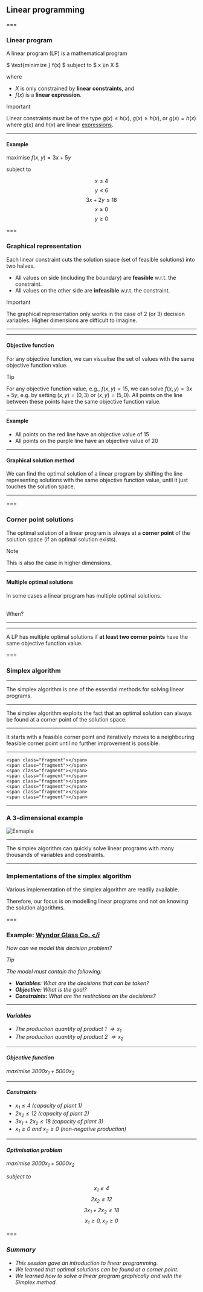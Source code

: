 
## Linear programming

===

### Linear program

A linear program (LP) is a mathematical program 

$ \text{minimize } f(x) $ subject to $ x \in X $

where

- $X$ is only constrained by **linear constraints**, and
- $f(x)$ is a **linear expression**.

> [!IMPORTANT]
> Linear constraints must be of the type $g(x) \leq h(x)$, $g(x) \geq h(x)$, or $g(x) = h(x)$ where $g(x)$ and $h(x)$ are linear [expressions](https://en.wikipedia.org/wiki/Expression_(mathematics)).

---

#### Example

maximise $f(x,y) = 3x + 5y$

subject to

$$x \leq 4$$
$$y \leq 6$$
$$3x + 2y \leq 18$$
$$x \geq 0$$
$$y \geq 0$$

===

### Graphical representation

Each linear constraint cuts the solution space (set of feasible solutions) into two halves.

- All values on side (including the boundary) are **feasible** w.r.t. the constraint.
- All values on the other side are **infeasible**  w.r.t. the constraint.

> [!IMPORTANT]
> The graphical representation only works in the case of 2 (or 3) decision variables. Higher dimensions are difficult to imagine.

---

<span class="fragment"></span>
<span class="fragment"></span>
<span class="fragment"></span>
<span class="fragment"></span>
<span class="fragment"></span>

<div data-animate data-load="02-lecture/linear_program.svg">
<!--
{
"setup": [
{"element": "#x_geq_0","modifier": "attr", "parameters": [ { "class": "fragment", "data-fragment-index": "0" } ] },
{"element": "#y_geq_0","modifier": "attr","parameters": [ { "class": "fragment", "data-fragment-index": "1" } ] },
{"element": "#x_leq_4","modifier": "attr","parameters": [ { "class": "fragment", "data-fragment-index": "2" } ] },
{"element": "#y_leq_6","modifier": "attr","parameters": [ { "class": "fragment", "data-fragment-index": "3" } ] },
{"element": "#sum_3x_2y_leq_18","modifier": "attr","parameters": [ { "class": "fragment", "data-fragment-index": "4" } ] }
]
}
-->
</div>

---

#### Objective function

For any objective function, we can visualise the set of values with the same objective function value.

> [!TIP]
> For any objective function value, e.g., $f(x,y) = 15$, we can solve $f(x,y) = 3x + 5y$, e.g. by setting $(x,y)=(0,3)$ or $(x,y)=(5,0)$. All points on the line between these points have the same objective function value.

---

#### Example

<div data-animate data-load="02-lecture/linear_program.svg">
<!--
{
"setup": [
{
"element": "text:not([id])",
"modifier": "opacity",
"parameters": [ 0 ]
},
{
"modifier": "path",
"parameters": [ { "id": "objective", "d": "M 0,60 L 800,540",  "stroke": "firebrick", "stroke-width": 5 } ]
},
{
"modifier": "text",
"parameters": [ "3x+5y = 15", { "id": "sum_3x_5y_is_15", "opacity": "1", "x": "20", "y": "575", "font-size": "50", "font-family": "Times New Roman", "font-style": "italic", "fill": "firebrick" } ]
},
{
"modifier": "path",
"parameters": [ { "id": "objective2", "d": "M 0,10 L 800,490",  "stroke": "purple", "stroke-width": 5 } ]
},
{
"modifier": "text",
"parameters": [ "3x+5y = 20", { "id": "sum_3x_5y_is_20", "opacity": "1", "x": "20", "y": "525", "font-size": "50", "font-family": "Times New Roman", "font-style": "italic", "fill": "purple" } ]
},
{"element": "#objective2","modifier": "attr", "parameters": [ { "class": "fragment", "data-fragment-index": "0" } ] },
{"element": "#sum_3x_5y_is_20","modifier": "attr", "parameters": [ { "class": "fragment", "data-fragment-index": "0" } ] }
]
}
-->
</div>

- All points on the red line have an objective value of 15
- All points on the purple line have an objective value of 20 <!-- .element class="fragment" -->


---

#### Graphical solution method

We can find the optimal solution of a linear program by shifting the line representing solutions with the same objective function value, until it just touches the solution space.

---

<span class="fragment"></span>
<span class="fragment"></span>
<span class="fragment"></span>
<span class="fragment"></span>

<div data-animate data-load="02-lecture/linear_program.svg">
<!--
{
"setup": [
{
"element": "text:not([id])",
"modifier": "opacity",
"parameters": [ 0 ]
},
{
"modifier": "path",
"parameters": [ { "id": "objective", "d": "M 0,60 L 800,540",  "stroke": "firebrick", "stroke-width": 5 } ]
},
{
"modifier": "text",
"parameters": [ "3x+5y = 15", { "id": "sum_3x_5y_is_15", "opacity": "1", "x": "20", "y": "575", "font-size": "50", "font-family": "Times New Roman", "font-style": "italic", "fill": "firebrick" } ]
},
{
"modifier": "text",
"parameters": [ "3x+5y = 0", { "id": "sum_3x_5y_is_0", "opacity": "0", "x": "20", "y": "575", "font-size": "50", "font-family": "Times New Roman", "font-style": "italic", "fill": "firebrick" } ]
},
{
"modifier": "text",
"parameters": [ "3x+5y = 40", { "id": "sum_3x_5y_is_40", "opacity": "0", "x": "20", "y": "575", "font-size": "50", "font-family": "Times New Roman", "font-style": "italic", "fill": "firebrick" } ]
},
{
"modifier": "text",
"parameters": [ "3x+5y = 36", { "id": "sum_3x_5y_is_36", "opacity": "0", "x": "20", "y": "575", "font-size": "50", "font-family": "Times New Roman", "font-style": "italic", "fill": "firebrick" } ]
},
{
"modifier": "circle",
"parameters": [ { "id": "solution", "opacity": "0", "cx": 500, "cy": 150, "r": 10, "fill": "firebrick"} ]
}],
"animation": [
[],
[
{
"element": "#sum_3x_5y_is_15",
"modifier": "opacity",
"parameters": [ 0 ]
},
{
"element": "#objective",
"modifier": "attr",
"duration": 1500,
"parameters": [ { "d": "M 0,210 L 800,690" } ]
},
{
"element": "#sum_3x_5y_is_0",
"modifier": "opacity",
"parameters": [ 1 ]
}
],
[{
"element": "#sum_3x_5y_is_0",
"modifier": "opacity",
"parameters": [ 0 ]
},
{
"element": "#objective",
"modifier": "attr",
"duration": 4000,
"parameters": [ { "d": "M 0,-190 L 800,290" } ]
},
{
"element": "#sum_3x_5y_is_40",
"modifier": "opacity",
"parameters": [ 1 ]
}
],
[{
"element": "#sum_3x_5y_is_40",
"modifier": "opacity",
"parameters": [ 0 ]
},
{
"element": "#objective",
"modifier": "attr",
"duration": 400,
"parameters": [ { "d": "M 0,-150 L 800,330" } ]
},
{
"element": "#sum_3x_5y_is_36",
"modifier": "opacity",
"parameters": [ 1 ]
}
],
[{
"element": "#solution",
"modifier": "opacity",
"parameters": [ 1 ]
}]
]
}
-->
</div>

===

### Corner point solutions

The optimal solution of a linear program is always at a **corner point** of the solution space
(if an optimal solution exists).

> [!NOTE]
> This is also the case in higher dimensions.

---

#### Multiple optimal solutions

In some cases a linear program has multiple optimal solutions.<br><br>

When? <!-- .element: class="fragment" -->

---

<div data-animate data-load="02-lecture/linear_program.svg">
<!--
{
"setup": [
{
"element": "text:not([id])",
"modifier": "opacity",
"parameters": [ 0 ]
},
{
"modifier": "path",
"parameters": [ { "id": "objective", "d": "M 0,-150 L 800,330", "stroke": "firebrick", "stroke-width": 5 } ]
},
{
"modifier": "circle",
"parameters": [ { "id": "solution", "opacity": "1", "cx": 500, "cy": 150, "r": 10, "fill": "firebrick"} ]
},
{
"modifier": "circle",
"parameters": [ { "id": "solution2", "opacity": "0", "cx": 600, "cy": 210, "r": 10, "fill": "firebrick"} ]
}],
"animation": [
[
{
"element": "#solution",
"modifier": "opacity",
"parameters": [ 0 ]
},
{
"element": "#sum_3x_2y_leq_18 > #boundary",
"modifier": "attr",
"duration": 2000,
"delay": 400,
"when": "now",
"parameters": [ { "d": "M 200,-30 L 800,330" } ]
},
{
"element": "#sum_3x_2y_leq_18 > #infeasible",
"modifier": "attr",
"duration": 2000,
"delay": 400,
"when": "now",
"parameters": [ { "d": "M 200,-30 L 800,0 L 800,330" } ]
},
{
"element": "#solution",
"modifier": "opacity",
"delay": 2400,
"when": "now",
"parameters": [ 1 ]
},
{
"element": "#solution2",
"modifier": "opacity",
"delay": 2400,
"when": "now",
"parameters": [ 1 ]
}
]
]
}
-->
</div>

---

A LP has multiple optimal solutions if **at least two corner points** have the same objective function value.


===

### Simplex algorithm ###

---

The simplex algorithm is one of the essential methods for solving linear programs.

---

The simplex algorithm exploits the fact that an optimal solution can always be found at a corner point of the solution space.

---

It starts with a feasible corner point and iteratively moves to a neighbouring feasible corner point until no further improvement is possible.


---

    <span class="fragment"></span>
    <span class="fragment"></span>
    <span class="fragment"></span>
    <span class="fragment"></span>
    <span class="fragment"></span>
    <span class="fragment"></span>
    <span class="fragment"></span>
    <span class="fragment"></span>

<div data-animate data-load="02-lecture/linear_program.svg">
<!--
{
"setup": [
{
"element": "text:not([id])",
"modifier": "opacity",
"parameters": [ 0 ]
},
{
"modifier": "group",
"parameters": [ { "id": "directions1", "opacity": "0" } ]
},
{
"element": "#directions1",
"modifier": "path",
"parameters": [ { "d": "M 400,450 L 400,350", "stroke": "black", "stroke-width": 5} ]
},
{
"element": "#directions1",
"modifier": "path",
"parameters": [ { "d": "M 400,350 L 410,370 L 390,370 L 400,350", "fill": "black"} ]
},
{
"element": "#directions1",
"modifier": "path",
"parameters": [ { "d": "M 400,450 L 500,450", "stroke": "black", "stroke-width": 5} ]
},
{
"element": "#directions1",
"modifier": "path",
"parameters": [ { "d": "M 500,450 L 480,440 L 480,460 L 500,450", "fill": "black"} ]
},
{
"modifier": "group",
"parameters": [ { "id": "directions2", "opacity": "0" } ]
},
{
"element": "#directions2",
"modifier": "path",
"parameters": [ { "d": "M 400,150 L 400,250", "stroke": "black", "stroke-width": 5} ]
},
{
"element": "#directions2",
"modifier": "path",
"parameters": [ { "d": "M 400,250 L 410,230 L 390,230 L 400,250", "fill": "black"} ]
},
{
"element": "#directions2",
"modifier": "path",
"parameters": [ { "d": "M 400,150 L 500,150", "stroke": "black", "stroke-width": 5} ]
},
{
"element": "#directions2",
"modifier": "path",
"parameters": [ { "d": "M 500,150 L 480,140 L 480,160 L 500,150", "fill": "black"} ]
},
{
"modifier": "group",
"parameters": [ { "id": "directions3", "opacity": "0" } ]
},
{
"element": "#directions3",
"modifier": "path",
"parameters": [ { "d": "M 500,150 L 400,150", "stroke": "black", "stroke-width": 5} ]
},
{
"element": "#directions3",
"modifier": "path",
"parameters": [ { "d": "M 400,150 L 420,160 L 420,140 L 400,150", "fill": "black"} ]
},
{
"element": "#directions3",
"modifier": "path",
"parameters": [ { "d": "M 500,150 L 500,250", "transform": "rotate(326 500 150)", "stroke": "black", "stroke-width": 5} ]
},
{
"element": "#directions3",
"modifier": "path",
"parameters": [ { "d": "M 500,250 L 490,230 L 510,230 L 500,250", "transform": "rotate(326 500 150)", "fill": "black"} ]
},
{
"modifier": "group",
"parameters": [ { "id": "current" } ]
},
{
"element": "#current",
"modifier": "group",
"parameters": [ { "id": "focus" } ]
},
{
"element": "#focus",
"modifier": "circle",
"parameters": [ { "id": "shadow", "opacity": "0.7", "cx": 400, "cy": 450, "r": 500, "fill": "none", "stroke": "black", "stroke-width": 800} ]
},
{
"element": "#focus",
"modifier": "circle",
"parameters": [ { "id": "solution", "opacity": "1", "cx": 400, "cy": 450, "r": 10, "fill": "firebrick"} ]
},
{
"element": "#current",
"modifier": "line",
"parameters": [ { "id": "objective", "x1": 0, "y1": 210, "x2": 800, "y2": 690, "stroke": "firebrick", "stroke-width": 5 } ]
}
],
"animation": [
[],
[
{
"element": "#directions1",
"modifier": "opacity",
"duration": 1000,
"parameters": [ 1 ]
}
],[
{
"element": "#objective",
"modifier": "dy",
"duration": 1000,
"parameters": [ -100 ]
}
],[
{
"element": "#directions1",
"modifier": "opacity",
"parameters": [ 0 ]
},
{
"element": "#focus",
"modifier": "dy",
"duration": 1000,
"parameters": [ -100 ]
},
{
"element": "#current",
"modifier": "dy",
"duration": 2000,
"parameters": [ -200 ]
}
],[
{
"element": "#directions2",
"modifier": "opacity",
"duration": 1000,
"parameters": [ 1 ]
}
],[
{
"element": "#objective",
"modifier": "dx",
"duration": 1000,
"parameters": [ 100 ]
}
],[
{
"element": "#directions2",
"modifier": "opacity",
"parameters": [ 0 ]
},
{
"element": "#focus",
"modifier": "dx",
"duration": 1000,
"parameters": [ 100 ]
}
],[
{
"element": "#directions3",
"modifier": "opacity",
"duration": 1000,
"parameters": [ 1 ]
}
],[
{
"element": "#directions3",
"modifier": "opacity",
"parameters": [ 0 ]
},
{
"element": "#shadow",
"modifier": "opacity",
"duration": 2000,
"parameters": [ 0 ]
}
]
]
}
-->
</div>


---

### A 3-dimensional example

![Exmaple](02-lecture/3d-simplex.svg)

---

The simplex algorithm can quickly solve linear programs with many thousands of variables and constraints.

---

### Implementations of the simplex algorithm

Various implementation of the simplex algorithm are readily available.

Therefore, our focus is on modelling linear programs and not on knowing the solution algorithms.

===


### Example: <a href="markdown-viewer.html?file=02-lecture/wyndor.md" data-preview-link>Wyndor Glass Co. <i class="fa-solid fa-magnifying-glass"></i</a>

How can we model this decision problem?

> [!TIP]
> The model must contain the following:
> - **Variables:** What are the decisions that can be taken?
> - **Objective:** What is the goal?
> - **Constraints:** What are the restirctions on the decisions?

---

#### Variables

- The production quantity of product 1 $\Rightarrow x_1$
- The production quantity of product 2 $\Rightarrow x_2$

---

#### Objective function

maximise $3000x_1 + 5000x_2$

---

#### Constraints

- $x_1 \leq 4$ (capacity of plant 1)
- $2x_2 \leq 12$ (capacity of plant 2)
- $3x_1 + 2x_2 \leq 18$ (capacity of plant 3)
- $x_1 \geq 0$ and $x_2 \geq 0$ (non-negative production)

---

#### Optimisation problem

maximise $3000x_1 + 5000x_2$

subject to

$$x_1 \leq 4$$
$$2x_2 \leq 12$$
$$3x_1 + 2x_2 \leq 18$$
$$x_1 \geq 0, x_2 \geq 0$$

===

### Summary

- This session gave an introduction to linear programming.
- We learned that optimal solutions can be found at a corner point.
- We learned how to solve a linear program graphically and with the Simplex method.
